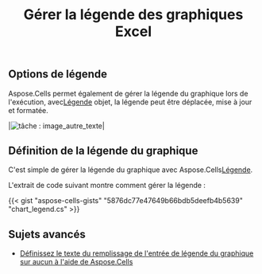 ﻿---
title: Gérer la légende des graphiques Excel
linktitle: Légende
type: docs
weight: 50
url: /fr/java/chart-legend/
---
## **Options de légende**
 Aspose.Cells permet également de gérer la légende du graphique lors de l'exécution, avec[Légende](https://reference.aspose.com/cells/java/com.aspose.cells/Legend) objet, la légende peut être déplacée, mise à jour et formatée.

|![tâche : image_autre_texte](chart_legend.png)|

## **Définition de la légende du graphique**
 C'est simple de gérer la légende du graphique avec Aspose.Cells[Légende](https://reference.aspose.com/cells/java/com.aspose.cells/Legend).

L'extrait de code suivant montre comment gérer la légende :


{{< gist "aspose-cells-gists" "5876dc77e47649b66bdb5deefb4b5639" "chart_legend.cs" >}}

## **Sujets avancés**
- [Définissez le texte du remplissage de l'entrée de légende du graphique sur aucun à l'aide de Aspose.Cells](/cells/fr/java/set-text-of-chart-legend-entry-fill-to-none-using-aspose-cells/)
